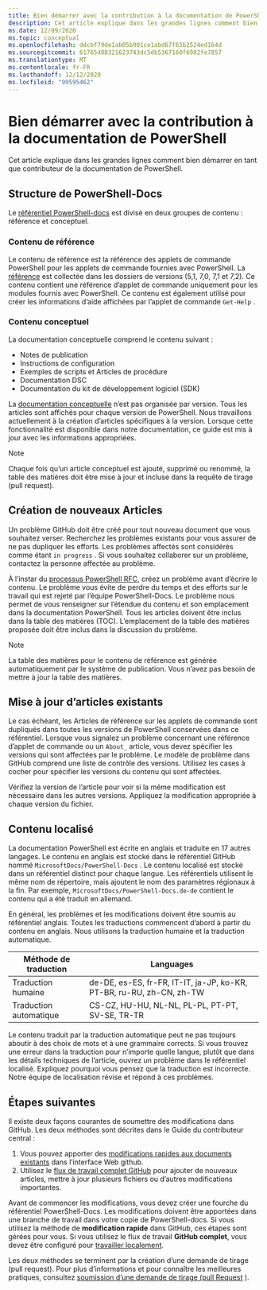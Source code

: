 ```yaml
---
title: Bien démarrer avec la contribution à la documentation de PowerShell
description: Cet article explique dans les grandes lignes comment bien démarrer en tant que contributeur de la documentation de PowerShell.
ms.date: 12/09/2020
ms.topic: conceptual
ms.openlocfilehash: ddcbf79de1ab05b901ce1abd67f65b2524ed164d
ms.sourcegitcommit: 61765d08321623743dc5db5367160f6982fe7857
ms.translationtype: MT
ms.contentlocale: fr-FR
ms.lasthandoff: 12/12/2020
ms.locfileid: "99595462"
---
```

# <a name="get-started-contributing-to-powershell-documentation"></a>Bien démarrer avec la contribution à la documentation de PowerShell

Cet article explique dans les grandes lignes comment bien démarrer en tant que contributeur de la documentation de PowerShell.

## <a name="powershell-docs-structure"></a>Structure de PowerShell-Docs

Le [référentiel PowerShell-docs][psdocs] est divisé en deux groupes de contenu : référence et conceptuel.

### <a name="reference-content"></a>Contenu de référence

Le contenu de référence est la référence des applets de commande PowerShell pour les applets de commande fournies avec PowerShell.
La [référence][ref] est collectée dans les dossiers de versions (5,1, 7,0, 7,1 et 7,2). Ce contenu contient une référence d’applet de commande uniquement pour les modules fournis avec PowerShell. Ce contenu est également utilisé pour créer les informations d’aide affichées par l’applet de commande `Get-Help` .

### <a name="conceptual-content"></a>Contenu conceptuel

La documentation conceptuelle comprend le contenu suivant :

- Notes de publication
- Instructions de configuration
- Exemples de scripts et Articles de procédure
- Documentation DSC
- Documentation du kit de développement logiciel (SDK)

La [documentation conceptuelle][conceptual] n’est pas organisée par version. Tous les articles sont affichés pour chaque version de PowerShell. Nous travaillons actuellement à la création d’articles spécifiques à la version. Lorsque cette fonctionnalité est disponible dans notre documentation, ce guide est mis à jour avec les informations appropriées.

> [!NOTE]
> Chaque fois qu’un article conceptuel est ajouté, supprimé ou renommé, la table des matières doit être mise à jour et incluse dans la requête de tirage (pull request).

## <a name="creating-new-articles"></a>Création de nouveaux Articles

Un problème GitHub doit être créé pour tout nouveau document que vous souhaitez verser. Recherchez les problèmes existants pour vous assurer de ne pas dupliquer les efforts. Les problèmes affectés sont considérés comme étant `in progress` . Si vous souhaitez collaborer sur un problème, contactez la personne affectée au problème.

À l’instar du [processus PowerShell RFC][rfc], créez un problème avant d’écrire le contenu. Le problème vous évite de perdre du temps et des efforts sur le travail qui est rejeté par l’équipe PowerShell-Docs. Le problème nous permet de vous renseigner sur l’étendue du contenu et son emplacement dans la documentation PowerShell. Tous les articles doivent être inclus dans la table des matières (TOC). L’emplacement de la table des matières proposée doit être inclus dans la discussion du problème.

> [!NOTE]
> La table des matières pour le contenu de référence est générée automatiquement par le système de publication. Vous n’avez pas besoin de mettre à jour la table des matières.

## <a name="updating-existing-articles"></a>Mise à jour d’articles existants

Le cas échéant, les Articles de référence sur les applets de commande sont dupliqués dans toutes les versions de PowerShell conservées dans ce référentiel. Lorsque vous signalez un problème concernant une référence d’applet de commande ou un `About_` article, vous devez spécifier les versions qui sont affectées par le problème. Le modèle de problème dans GitHub comprend une liste de contrôle des versions. Utilisez les cases à cocher pour spécifier les versions du contenu qui sont affectées.

Vérifiez la version de l’article pour voir si la même modification est nécessaire dans les autres versions. Appliquez la modification appropriée à chaque version du fichier.

## <a name="localized-content"></a>Contenu localisé

La documentation PowerShell est écrite en anglais et traduite en 17 autres langages. Le contenu en anglais est stocké dans le référentiel GitHub nommé `MicrosoftDocs/PowerShell-Docs` . Le contenu localisé est stocké dans un référentiel distinct pour chaque langue. Les référentiels utilisent le même nom de répertoire, mais ajoutent le nom des paramètres régionaux à la fin. Par exemple, `MicrosoftDocs/PowerShell-Docs.de-de` contient le contenu qui a été traduit en allemand.

En général, les problèmes et les modifications doivent être soumis au référentiel anglais. Toutes les traductions commencent d’abord à partir du contenu en anglais. Nous utilisons la traduction humaine et la traduction automatique.

| Méthode de traduction  |                              Languages                               |
| ------------------- | -------------------------------------------------------------------- |
| Traduction humaine   | de-DE, es-ES, fr-FR, IT-IT, ja-JP, ko-KR, PT-BR, ru-RU, zh-CN, zh-TW |
| Traduction automatique | CS-CZ, HU-HU, NL-NL, PL-PL, PT-PT, SV-SE, TR-TR                      |

Le contenu traduit par la traduction automatique peut ne pas toujours aboutir à des choix de mots et à une grammaire corrects. Si vous trouvez une erreur dans la traduction pour n’importe quelle langue, plutôt que dans les détails techniques de l’article, ouvrez un problème dans le référentiel localisé. Expliquez pourquoi vous pensez que la traduction est incorrecte. Notre équipe de localisation révise et répond à ces problèmes.

## <a name="next-steps"></a>Étapes suivantes

Il existe deux façons courantes de soumettre des modifications dans GitHub. Les deux méthodes sont décrites dans le Guide du contributeur central :

1. Vous pouvez apporter des [modifications rapides aux documents existants](/contribute/#quick-edits-to-existing-documents) dans l’interface Web github.
1. Utilisez le [flux de travail complet GitHub][making-changes] pour ajouter de nouveaux articles, mettre à jour plusieurs fichiers ou d’autres modifications importantes.

Avant de commencer les modifications, vous devez créer une fourche du référentiel PowerShell-Docs. Les modifications doivent être apportées dans une branche de travail dans votre copie de PowerShell-docs. Si vous utilisez la méthode de **modification rapide** dans GitHub, ces étapes sont gérées pour vous. Si vous utilisez le flux de travail **GitHub complet**, vous devez être configuré pour [travailler localement][fork].

Les deux méthodes se terminent par la création d’une demande de tirage (pull request). Pour plus d’informations et pour connaître les meilleures pratiques, consultez [soumission d’une demande de tirage (pull Request](pull-requests.md) ).

<!--link refs-->
[conceptual]: https://github.com/MicrosoftDocs/PowerShell-Docs/tree/staging/reference/docs-conceptual
[fork]: /contribute/get-started-setup-local#fork-the-repository
[making-changes]: /contribute/how-to-write-workflows-major#making-your-changes
[psdocs]: https://github.com/MicrosoftDocs/PowerShell-Docs
[ref]: https://github.com/MicrosoftDocs/PowerShell-Docs/tree/staging/reference
[rfc]: https://github.com/PowerShell/powershell-rfc/blob/master/RFC0000-RFC-Process.md

